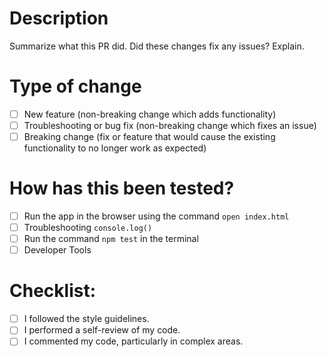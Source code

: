 # Description
Summarize what this PR did. Did these changes fix any issues? Explain.

# Type of change
* [ ] New feature (non-breaking change which adds functionality)
* [ ] Troubleshooting or bug fix (non-breaking change which fixes an issue)
* [ ] Breaking change (fix or feature that would cause the existing functionality to no longer work as expected)

# How has this been tested?
* [ ] Run the app in the browser using the command `open index.html`
* [ ] Troubleshooting `console.log()`
* [ ] Run the command `npm test` in the terminal
* [ ] Developer Tools

# Checklist:
* [ ] I followed the style guidelines.
* [ ] I performed a self-review of my code.
* [ ] I commented my code, particularly in complex areas.
